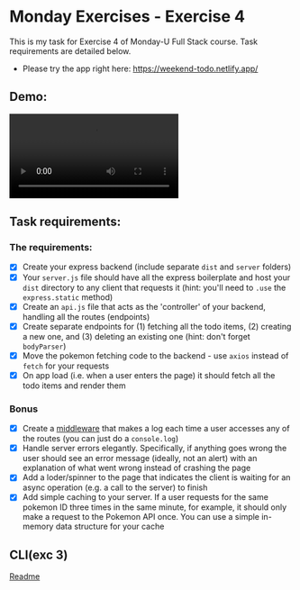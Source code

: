 # Monday Exercises - Exercise 4

This is my task for Exercise 4 of Monday-U Full Stack course. Task requirements are detailed below.

-  Please try the app right here: https://weekend-todo.netlify.app/

## Demo:

![app demo](./dist/assets/app-demo2.mov)

## Task requirements:

### The requirements:

-  [x] Create your express backend (include separate `dist` and `server` folders)
-  [x] Your `server.js` file should have all the express boilerplate and host your `dist` directory to any client that requests it (hint: you'll need to `.use` the `express.static` method)
-  [x] Create an `api.js` file that acts as the 'controller' of your backend, handling all the routes (endpoints)
-  [x] Create separate endpoints for (1) fetching all the todo items, (2) creating a new one, and (3) deleting an existing one (hint: don't forget `bodyParser`)
-  [x] Move the pokemon fetching code to the backend - use `axios` instead of `fetch` for your requests
-  [x] On app load (i.e. when a user enters the page) it should fetch all the todo items and render them

### Bonus

-  [x] Create a [middleware](https://expressjs.com/en/guide/using-middleware.html) that makes a log each time a user accesses any of the routes (you can just do a `console.log`)
-  [x] Handle server errors elegantly. Specifically, if anything goes wrong the user should see an error message (ideally, not an alert) with an explanation of what went wrong instead of crashing the page
-  [x] Add a loder/spinner to the page that indicates the client is waiting for an async operation (e.g. a call to the server) to finish
-  [x] Add simple caching to your server. If a user requests for the same pokemon ID three times in the same minute, for example, it should only make a request to the Pokemon API once. You can use a simple in-memory data structure for your cache

## CLI(exc 3)

[Readme](./cli-ex3/README.md)
